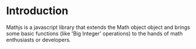 # Introduction #

Mathjs is a javascript library that extends the Math object object and brings some basic functions (like 'Big Integer' operations) to the hands of math enthusiasts or developers.
